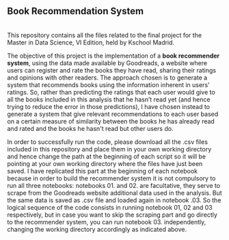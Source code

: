 ## Book Recommendation System

<br>
This repository contains all the files related to the final project for the Master in Data Science, VI Edition, held by Kschool Madrid.

The objective of this project is the implementation of a **book recommender system**, using the data made available by Goodreads, a website where users can register and rate the books they have read, sharing their ratings and opinions with other readers. 
The approach chosen is to generate a system that recommends books using the information inherent in users' ratings. 
So, rather than predicting the ratings that each user would give to all the books included in this analysis that he hasn’t read yet (and hence trying to reduce the error in those predictions), I have chosen instead to generate a system that give relevant recommendations to each user based on a certain measure of similarity between the books he has already read and rated and the books he hasn't read but other users do.

In order to successfully run the code, please download all the .csv files included in this repository and place them in your own working directory and hence change the path at the beginning of each script  so it will be pointing at your own working directory where the files have just been saved.
I have replicated this part at the beginning of each notebook because in order to build the recommender system it is not compulsory to run all three notebooks: notebooks 01. and 02. are facultative, they serve to scrape from the Goodreads website additional data used in the analysis. But the same data is saved as .csv file and loaded again in notebook .03. 
So the logical sequence of the code consists in running notebook 01, 02 and 03 respectively, but in case you want to skip the scraping part and go directly to the recommender system, you can run notebook 03. independently, changing the working directory accordingly as indicated above.
